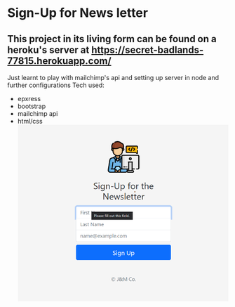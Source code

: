 # Sign-Up for News letter
## This project in its living form can be found on a heroku's server at https://secret-badlands-77815.herokuapp.com/

Just learnt to play with mailchimp's api and setting up server in node and further configurations
Tech used:
- epxress
- bootstrap
- mailchimp api 
- html/css
![Screenshot](fill.png)
